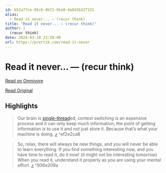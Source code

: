 ```yaml
---
id: b52a77ce-95c6-4bf2-91e0-4a843b327131
alias:
  - Read it never... — (recur think)
title: "Read it never... — (recur think)"
author: |
  (recur think)
date: 2024-03-10 23:59:00
url: https://prertik.com/read-it-never
---
```


# Read it never... — (recur think)

[Read on Omnivore](https://omnivore.app/me/read-it-never-recur-think-18e2ace3439)

[Read Original](https://prertik.com/read-it-never)

## Highlights

> Our brain is [single-thread](https://calnewport.com/our-brains-are-not-multi-threaded/ "single-threaded")ed, context switching is an expensive process and it can only keep much information, the point of getting information is to use it and not just store it. Because that’s what your machine is doing. [⤴️](https://omnivore.app/me/read-it-never-recur-think-18e2ace3439#ef2e2ca8-6dc8-42e3-9238-4a2435231585)  ^ef2e2ca8

> So, relax, there will always be new things, and you will never be able to learn everything. If you find something interesting now, and you have time to read it, do it now! (it might not be interesting tomorrow) When you read it, understand it properly as you are using your mental effort. [⤴️](https://omnivore.app/me/read-it-never-recur-think-18e2ace3439#936e209a-2f50-4f8c-9109-a76aaa00690e)  ^936e209a

